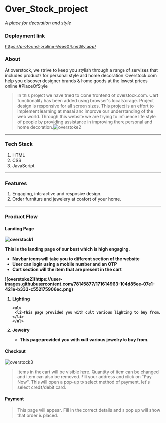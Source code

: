 # Over_Stock_project
_A place for decoration and style_
<!-- <hr> -->

<h3> Deployment link </h3>

<a href="https://profound-praline-6eee04.netlify.app/" target="_blank">https://profound-praline-6eee04.netlify.app/

<h3> About </h3>

At overstock, we strive to keep you stylish through a range of servises that includes products for personal style and home decoration. Overstock.com help you discover designer brands & home goods at the lowest prices online #PlaceOfStyle 

> In this project we have tried to clone frontend of overstock.com. Cart functionality has been added using browser's localstorage. Project design is responsive for all screen sizes. This project is an effort to implement learning at masai and improve our understanding of the web world.  Through this website we are trying to influence life style of people by providing assistance in improving there personal and home decoration.![overstoke2](https://user-images.githubusercontent.com/78145877/171614902-c3e87616-8e7b-4eef-8ced-2fd82f357b1e.png)


<hr>
<h3> Tech Stack </h3>
 
 
<ol>
 <li>HTML</li> 
 <li>CSS</li> 
 <li>JavaScript</li> 
</ol>

 <hr>
 
 <h3>Features</h3>
 
 1. Engaging, interactive and resposive design.
 2. Order furniture and jewelery at confort of your home.

 <hr>
 
 <h3> Product Flow </h3>
 
 <h4> Landing Page <h4>

 ![overstock1](https://user-images.githubusercontent.com/78145877/171613955-f2eedd46-03a2-4a52-8b10-162c7a4e2dd6.png)

  <p>This is the landing page of our best which is high engaging.</P>
  
  <ul>
   <li>Navbar icons will take you to different section of the website</li>
   <li>User can login using a mobile number and an OTP</li>
   <li>Cart section will the item that are present in the cart</li>
  </ul> 
  ![overstoke2](https://user-images.githubusercontent.com/78145877/171614963-104d85ee-07e1-421e-b333-c552175906ec.png)

  <ol>

   <li>Lighting</li>
      
    <ul>
     <li>This page provided you with cult various lighting to buy from.</li>
    </ul>
   <li>Jewelry</li>
    <ul>
     <li>This page provided you with cult various jewelry to buy from.</li>
    </ul>
  </ol>
  
  <h4> Checkout </h4>
  

  ![overstock3](https://user-images.githubusercontent.com/78145877/171614021-6e68fa67-505b-4988-8444-dc47cd18e403.png)
  > Items in the cart will be visible here. Quantity of item can be changed and item can also be removed. Fill your address and click on "Pay Now". This will open a pop-up to select method of payment. let's select credit/debit card. 
  
  
  <h4> Payment </h4>
 
  
  > This page will appear. Fill in the correct details and a pop up will show that order is placed. 
  



